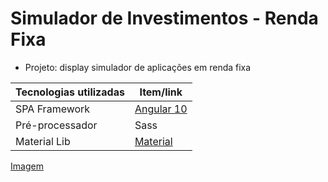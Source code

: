 # Simulador de Investimentos - Renda Fixa

  - Projeto: display simulador de aplicações em renda fixa

Tecnologias utilizadas | Item/link
------------ | -------------
SPA Framework | [Angular 10](https://angular.io/docs)
Pré-processador | Sass
Material Lib | [Material](https://material.angular.io/)

[Imagem](https://github.com/Nogueira-lucas/SimuladorCDB/blob/master/docs/Simulador.png)
